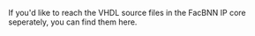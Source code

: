 If you'd like to reach the VHDL source files in the FacBNN IP core seperately, you can find them here.
